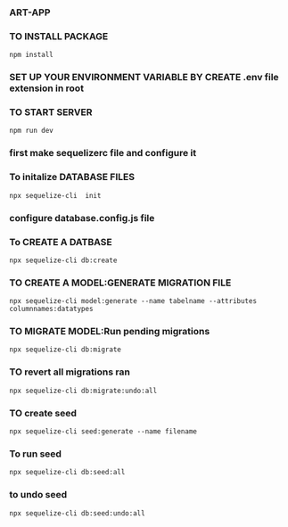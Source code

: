 ### ART-APP

### TO INSTALL PACKAGE

`npm install`

### SET UP YOUR ENVIRONMENT VARIABLE BY CREATE .env file extension in root

### TO START SERVER

`npm run dev`

### first make sequelizerc file and configure it

### To initalize DATABASE FILES

`npx sequelize-cli  init`

### configure database.config.js file

### To CREATE A DATBASE

`npx sequelize-cli db:create`

### TO CREATE A MODEL:GENERATE MIGRATION FILE

`npx sequelize-cli model:generate --name tabelname --attributes columnnames:datatypes `

### TO MIGRATE MODEL:Run pending migrations

`npx sequelize-cli db:migrate`

### TO revert all migrations ran

`npx sequelize-cli db:migrate:undo:all`

### TO create seed

`npx sequelize-cli seed:generate --name filename`

### To run seed

`npx sequelize-cli db:seed:all `

### to undo seed

`npx sequelize-cli db:seed:undo:all `
